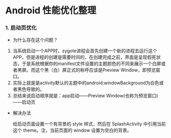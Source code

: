 # Android 性能优化整理

### 1. 启动页优化

* 为什么存在这个问题？
1. 当系统启动一个APP时，zygote进程会首先创建一个新的进程去运行这个APP，但是进程的创建是需要时间的，在创建完成之前，界面是呈现假死状态，于是系统根据你的manifest文件设置的主题颜色的不同来展示一个白屏或者黑屏。而这个黑（白）屏正式的称呼应该是Preview Window，即预览窗口。
2. 实际上就是是activity默认的主题中的android:windowBackground为白色或者黑色导致的。
3. 总结来说启动顺序就是：app启动——Preview Window(也称为预览窗口)——启动页

* 解决办法
   
   给启动页面设置一个有背景的 style 样式，然后在 SplashActivity 中引用当前这个 theme。注，当前页面的 window 设置为空白的背景。
  
